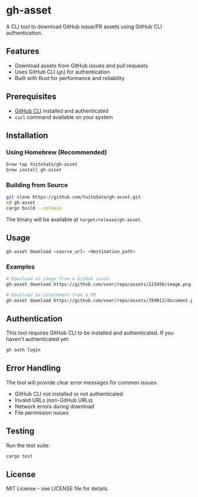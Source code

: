 # gh-asset

A CLI tool to download GitHub issue/PR assets using GitHub CLI authentication.

## Features

- Download assets from GitHub issues and pull requests
- Uses GitHub CLI (`gh`) for authentication
- Built with Rust for performance and reliability

## Prerequisites

- [GitHub CLI](https://cli.github.com/) installed and authenticated
- `curl` command available on your system

## Installation

### Using Homebrew (Recommended)

```bash
brew tap YuitoSato/gh-asset
brew install gh-asset
```

### Building from Source

```bash
git clone https://github.com/YuitoSato/gh-asset.git
cd gh-asset
cargo build --release
```

The binary will be available at `target/release/gh-asset`.

## Usage

```bash
gh-asset download <source_url> <destination_path>
```

### Examples

```bash
# Download an image from a GitHub issue
gh-asset download https://github.com/user/repo/assets/123456/image.png ./image.png

# Download an attachment from a PR
gh-asset download https://github.com/user/repo/assets/789012/document.pdf ./document.pdf
```

## Authentication

This tool requires GitHub CLI to be installed and authenticated. If you haven't authenticated yet:

```bash
gh auth login
```

## Error Handling

The tool will provide clear error messages for common issues:
- GitHub CLI not installed or not authenticated
- Invalid URLs (non-GitHub URLs)
- Network errors during download
- File permission issues

## Testing

Run the test suite:

```bash
cargo test
```

## License

MIT License - see LICENSE file for details.